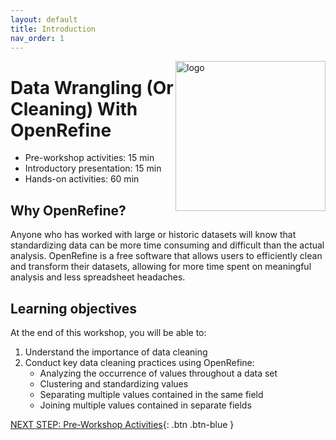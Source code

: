 ```yaml
---
layout: default
title: Introduction 
nav_order: 1
---
```


<img src="images/logo.png" style="float:right;width:240px;" alt="logo">

# Data Wrangling (Or Cleaning) With OpenRefine

- Pre-workshop activities: 15 min 
- Introductory presentation: 15 min
- Hands-on activities: 60 min

## Why OpenRefine?
Anyone who has worked with large or historic datasets will know that standardizing data can be more time consuming and difficult than the actual analysis. OpenRefine is a free software that allows users to efficiently clean and transform their datasets, allowing for more time spent on meaningful analysis and less spreadsheet headaches. 

## Learning objectives

At the end of this workshop, you will be able to:

1.  Understand the importance of data cleaning
2.  Conduct key data cleaning practices using OpenRefine:
    -   Analyzing the occurrence of values throughout a data set
    -   Clustering and standardizing values
    -   Separating multiple values contained in the same field
    -   Joining multiple values contained in separate fields
 
[NEXT STEP: Pre-Workshop Activities](pre-workshop.html){: .btn .btn-blue }
